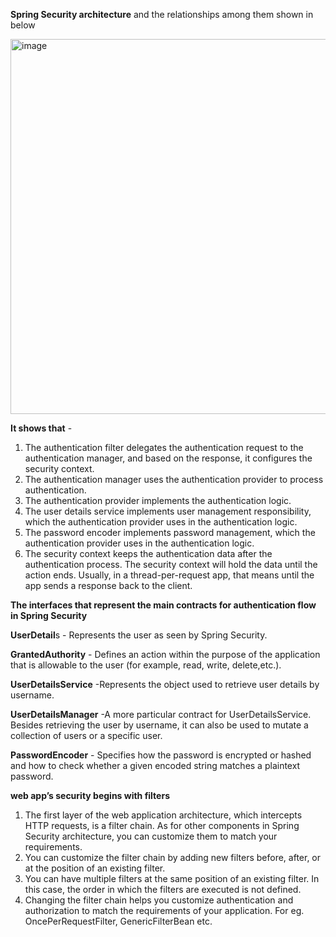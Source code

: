 **Spring Security architecture** and the relationships among them shown in below 

<img width="600" alt="image" src="https://github.com/user-attachments/assets/ec79a3c6-35d6-4418-b363-520071ea82be">

**It shows that** - 
1. The authentication filter delegates the authentication request to the authentication manager, and based on the response, it configures the security context.
2. The authentication manager uses the authentication provider to process authentication.
3. The authentication provider implements the authentication logic.
4. The user details service implements user management responsibility, which the authentication provider uses in the authentication logic.
5. The password encoder implements password management, which the authentication provider uses in the authentication logic.
6. The security context keeps the authentication data after the authentication process. The security context will hold the data until the action ends. Usually, in a
   thread-per-request app, that means until the app sends a response back to the client.

**The interfaces that represent the main contracts for authentication flow in Spring Security**

**UserDetail**s - Represents the user as seen by Spring Security.

**GrantedAuthority** - Defines an action within the purpose of the application that is allowable to the user (for example, read, write, delete,etc.).

**UserDetailsService** -Represents the object used to retrieve user details by username.

**UserDetailsManager** -A more particular contract for UserDetailsService. Besides retrieving the user by username, it can also be used to mutate a collection of users or a                            specific user.

**PasswordEncoder** - Specifies how the password is encrypted or hashed and how to check whether a given encoded string matches a plaintext password.

 **web app’s security begins with filters**
1. The first layer of the web application architecture, which intercepts HTTP
requests, is a filter chain. As for other components in Spring Security architecture, you can customize them to match your requirements.
2. You can customize the filter chain by adding new filters before, after, or at the
position of an existing filter.
3. You can have multiple filters at the same position of an existing filter. In this case,
the order in which the filters are executed is not defined.
4. Changing the filter chain helps you customize authentication and authorization
to match the requirements of your application. For eg. OncePerRequestFilter, GenericFilterBean etc.
